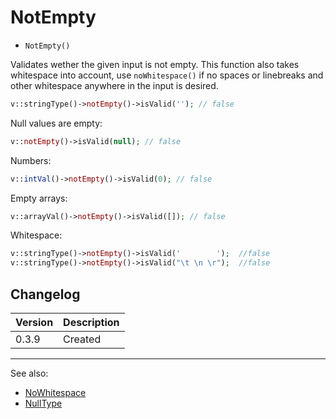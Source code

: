 # NotEmpty

- `NotEmpty()`

Validates wether the given input is not empty. This function also takes whitespace
into account, use `noWhitespace()` if no spaces or linebreaks and other
whitespace anywhere in the input is desired.

```php
v::stringType()->notEmpty()->isValid(''); // false
```

Null values are empty:

```php
v::notEmpty()->isValid(null); // false
```

Numbers:

```php
v::intVal()->notEmpty()->isValid(0); // false
```

Empty arrays:

```php
v::arrayVal()->notEmpty()->isValid([]); // false
```

Whitespace:

```php
v::stringType()->notEmpty()->isValid('        ');  //false
v::stringType()->notEmpty()->isValid("\t \n \r");  //false
```

## Changelog

Version | Description
--------|-------------
  0.3.9 | Created

***
See also:

- [NoWhitespace](NoWhitespace.md)
- [NullType](NullType.md)
